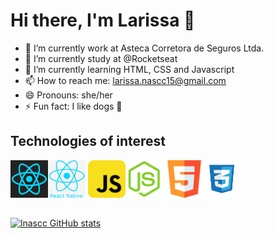 # Hi there, I'm Larissa 🖖

- 🔭 I’m currently work at Asteca Corretora de Seguros Ltda.
- 👯 I’m currently study at @Rocketseat
- 🌱 I’m currently learning HTML, CSS and Javascript
- 📫 How to reach me: larissa.nascc15@gmail.com
- 😄 Pronouns: she/her
- ⚡ Fun fact: I like dogs 🐶

## Technologies of interest

<img src="images/react-icon.png" alt="react icon" width="60px" height="60px"/><img src="images/react-native-icon.png" alt="react native icon" width="60px" height="60px"/>
<img src="images/javascript-icon.png" alt="javascript icon" width="60px" height="60px"/><img src="images/node-icon.png" alt="node icon" width="60px" height="60px"/>
<img src="images/html-icon.png" alt="html icon" width="60px" height="60px"/><img src="images/css-icon.png" alt="css icon" width="60px" height= "60px"/>

##
[![lnascc GitHub stats](https://github-readme-stats.vercel.app/api?username=lnascc&show_icons=true&theme=tokyonight)
](https://github.com/anuraghazra/github-readme-stats)


